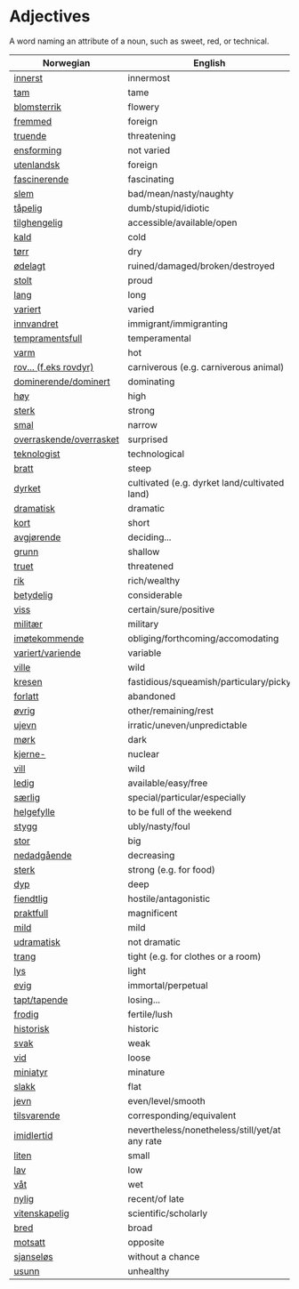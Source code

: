 # Adjectives

A word naming an attribute of a noun, such as sweet, red, or technical.

| Norwegian | English |
| --- | --- |
| [innerst](https://www.ordnett.no/search?language=no&phrase=innerst) | innermost |
| [tam](https://www.ordnett.no/search?language=no&phrase=tam) | tame |
| [blomsterrik](https://www.ordnett.no/search?language=no&phrase=blomsterrik) | flowery |
| [fremmed](https://www.ordnett.no/search?language=no&phrase=fremmed) | foreign |
| [truende](https://www.ordnett.no/search?language=no&phrase=truende) | threatening |
| [ensforming](https://www.ordnett.no/search?language=no&phrase=ensforming) | not varied |
| [utenlandsk](https://www.ordnett.no/search?language=no&phrase=utenlandsk) | foreign |
| [fascinerende](https://www.ordnett.no/search?language=no&phrase=fascinerende) | fascinating |
| [slem](https://www.ordnett.no/search?language=no&phrase=slem) | bad/mean/nasty/naughty |
| [tåpelig](https://www.ordnett.no/search?language=no&phrase=tåpelig) | dumb/stupid/idiotic |
| [tilghengelig](https://www.ordnett.no/search?language=no&phrase=tilghengelig) | accessible/available/open |
| [kald](https://www.ordnett.no/search?language=no&phrase=kald) | cold |
| [tørr](https://www.ordnett.no/search?language=no&phrase=tørr) | dry |
| [ødelagt](https://www.ordnett.no/search?language=no&phrase=ødelagt) | ruined/damaged/broken/destroyed |
| [stolt](https://www.ordnett.no/search?language=no&phrase=stolt) | proud |
| [lang](https://www.ordnett.no/search?language=no&phrase=lang) | long |
| [variert](https://www.ordnett.no/search?language=no&phrase=variert) | varied |
| [innvandret](https://www.ordnett.no/search?language=no&phrase=innvandret) | immigrant/immigranting |
| [tempramentsfull](https://www.ordnett.no/search?language=no&phrase=tempramentsfull) | temperamental |
| [varm](https://www.ordnett.no/search?language=no&phrase=varm) | hot |
| [rov... (f.eks rovdyr)](https://www.ordnett.no/search?language=no&phrase=rov...%20(f.eks%20rovdyr)) | carniverous (e.g. carniverous animal) |
| [dominerende/dominert](https://www.ordnett.no/search?language=no&phrase=dominerende/dominert) | dominating |
| [høy](https://www.ordnett.no/search?language=no&phrase=høy) | high |
| [sterk](https://www.ordnett.no/search?language=no&phrase=sterk) | strong |
| [smal](https://www.ordnett.no/search?language=no&phrase=smal) | narrow |
| [overraskende/overrasket](https://www.ordnett.no/search?language=no&phrase=overraskende/overrasket) | surprised |
| [teknologist](https://www.ordnett.no/search?language=no&phrase=teknologist) | technological |
| [bratt](https://www.ordnett.no/search?language=no&phrase=bratt) | steep |
| [dyrket](https://www.ordnett.no/search?language=no&phrase=dyrket) | cultivated (e.g. dyrket land/cultivated land) |
| [dramatisk](https://www.ordnett.no/search?language=no&phrase=dramatisk) | dramatic |
| [kort](https://www.ordnett.no/search?language=no&phrase=kort) | short |
| [avgjørende](https://www.ordnett.no/search?language=no&phrase=avgjørende) | deciding... |
| [grunn](https://www.ordnett.no/search?language=no&phrase=grunn) | shallow |
| [truet](https://www.ordnett.no/search?language=no&phrase=truet) | threatened |
| [rik](https://www.ordnett.no/search?language=no&phrase=rik) | rich/wealthy |
| [betydelig](https://www.ordnett.no/search?language=no&phrase=betydelig) | considerable |
| [viss](https://www.ordnett.no/search?language=no&phrase=viss) | certain/sure/positive |
| [militær](https://www.ordnett.no/search?language=no&phrase=militær) | military |
| [imøtekommende](https://www.ordnett.no/search?language=no&phrase=imøtekommende) | obliging/forthcoming/accomodating |
| [variert/variende](https://www.ordnett.no/search?language=no&phrase=variert/variende) | variable |
| [ville](https://www.ordnett.no/search?language=no&phrase=ville) | wild |
| [kresen](https://www.ordnett.no/search?language=no&phrase=kresen) | fastidious/squeamish/particulary/picky |
| [forlatt](https://www.ordnett.no/search?language=no&phrase=forlatt) | abandoned |
| [øvrig](https://www.ordnett.no/search?language=no&phrase=øvrig) | other/remaining/rest |
| [ujevn](https://www.ordnett.no/search?language=no&phrase=ujevn) | irratic/uneven/unpredictable |
| [mørk](https://www.ordnett.no/search?language=no&phrase=mørk) | dark |
| [kjerne-](https://www.ordnett.no/search?language=no&phrase=kjerne-) | nuclear |
| [vill](https://www.ordnett.no/search?language=no&phrase=vill) | wild |
| [ledig](https://www.ordnett.no/search?language=no&phrase=ledig) | available/easy/free |
| [særlig](https://www.ordnett.no/search?language=no&phrase=særlig) | special/particular/especially |
| [helgefylle](https://www.ordnett.no/search?language=no&phrase=helgefylle) | to be full of the weekend |
| [stygg](https://www.ordnett.no/search?language=no&phrase=stygg) | ubly/nasty/foul |
| [stor](https://www.ordnett.no/search?language=no&phrase=stor) | big |
| [nedadgående](https://www.ordnett.no/search?language=no&phrase=nedadgående) | decreasing |
| [sterk](https://www.ordnett.no/search?language=no&phrase=sterk) | strong (e.g. for food) |
| [dyp](https://www.ordnett.no/search?language=no&phrase=dyp) | deep |
| [fiendtlig](https://www.ordnett.no/search?language=no&phrase=fiendtlig) | hostile/antagonistic |
| [praktfull](https://www.ordnett.no/search?language=no&phrase=praktfull) | magnificent |
| [mild](https://www.ordnett.no/search?language=no&phrase=mild) | mild |
| [udramatisk](https://www.ordnett.no/search?language=no&phrase=udramatisk) | not dramatic |
| [trang](https://www.ordnett.no/search?language=no&phrase=trang) | tight (e.g. for clothes or a room) |
| [lys](https://www.ordnett.no/search?language=no&phrase=lys) | light |
| [evig](https://www.ordnett.no/search?language=no&phrase=evig) | immortal/perpetual |
| [tapt/tapende](https://www.ordnett.no/search?language=no&phrase=tapt/tapende) | losing... |
| [frodig](https://www.ordnett.no/search?language=no&phrase=frodig) | fertile/lush |
| [historisk](https://www.ordnett.no/search?language=no&phrase=historisk) | historic |
| [svak](https://www.ordnett.no/search?language=no&phrase=svak) | weak |
| [vid](https://www.ordnett.no/search?language=no&phrase=vid) | loose |
| [miniatyr](https://www.ordnett.no/search?language=no&phrase=miniatyr) | minature |
| [slakk](https://www.ordnett.no/search?language=no&phrase=slakk) | flat |
| [jevn](https://www.ordnett.no/search?language=no&phrase=jevn) | even/level/smooth |
| [tilsvarende](https://www.ordnett.no/search?language=no&phrase=tilsvarende) | corresponding/equivalent |
| [imidlertid](https://www.ordnett.no/search?language=no&phrase=imidlertid) | nevertheless/nonetheless/still/yet/at any rate |
| [liten](https://www.ordnett.no/search?language=no&phrase=liten) | small |
| [lav](https://www.ordnett.no/search?language=no&phrase=lav) | low |
| [våt](https://www.ordnett.no/search?language=no&phrase=våt) | wet |
| [nylig](https://www.ordnett.no/search?language=no&phrase=nylig) | recent/of late |
| [vitenskapelig](https://www.ordnett.no/search?language=no&phrase=vitenskapelig) | scientific/scholarly |
| [bred](https://www.ordnett.no/search?language=no&phrase=bred) | broad |
| [motsatt](https://www.ordnett.no/search?language=no&phrase=motsatt) | opposite |
| [sjanseløs](https://www.ordnett.no/search?language=no&phrase=sjanseløs) | without a chance |
| [usunn](https://www.ordnett.no/search?language=no&phrase=usunn) | unhealthy |

